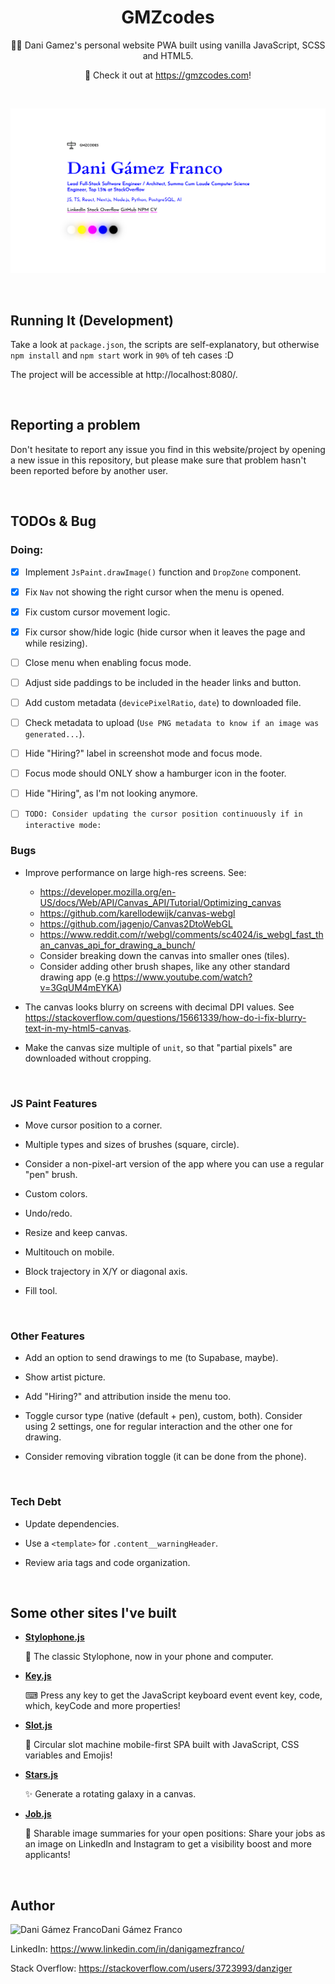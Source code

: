 <h1 align="center">GMZcodes</h1>

<p align="center">
    👨‍💻 Dani Gamez's personal website PWA built using vanilla JavaScript, SCSS and HTML5.
</p><p align="center">
    🚀 Check it out at <a href="https://gmzcodes.com">https://gmzcodes.com</a>!
</p>

<br />


<p align="center">
    <a href="https://gmzcodes.com" target="_blank">
        <img src="./static/og-images/dani-gamez-franco-personal-website.png" width="512" />
    </a>
</p>

<br />


Running It (Development)
------------------------

Take a look at `package.json`, the scripts are self-explanatory, but otherwise `npm install` and `npm start` work in `90%` of teh cases :D

The project will be accessible at http://localhost:8080/.

<br />


Reporting a problem
-------------------

Don't hesitate to report any issue you find in this website/project by opening a new issue in this repository, but please make sure that problem hasn't been reported before by another user.

<br />


TODOs & Bug
-----------

### Doing:

- [x] Implement `JsPaint.drawImage()` function and `DropZone` component.
- [x] Fix `Nav` not showing the right cursor when the menu is opened.
- [x] Fix custom cursor movement logic.

- [x] Fix cursor show/hide logic (hide cursor when it leaves the page and while resizing).
- [ ] Close menu when enabling focus mode.
- [ ] Adjust side paddings to be included in the header links and button.

- [ ] Add custom metadata (`devicePixelRatio`, `date`) to downloaded file.
- [ ] Check metadata to upload (`Use PNG metadata to know if an image was generated...`).

- [ ] Hide "Hiring?" label in screenshot mode and focus mode.
- [ ] Focus mode should ONLY show a hamburger icon in the footer.
- [ ] Hide "Hiring", as I'm not looking anymore.

- [ ] `TODO: Consider updating the cursor position continuously if in interactive mode:`

### Bugs

- Improve performance on large high-res screens. See:
  - https://developer.mozilla.org/en-US/docs/Web/API/Canvas_API/Tutorial/Optimizing_canvas
  - https://github.com/karellodewijk/canvas-webgl
  - https://github.com/jagenjo/Canvas2DtoWebGL
  - https://www.reddit.com/r/webgl/comments/sc4024/is_webgl_fast_than_canvas_api_for_drawing_a_bunch/
  - Consider breaking down the canvas into smaller ones (tiles).
  - Consider adding other brush shapes, like any other standard drawing app (e.g https://www.youtube.com/watch?v=3GqUM4mEYKA)

- The canvas looks blurry on screens with decimal DPI values. See https://stackoverflow.com/questions/15661339/how-do-i-fix-blurry-text-in-my-html5-canvas.

- Make the canvas size multiple of `unit`, so that "partial pixels" are downloaded without cropping.

<br />

### JS Paint Features

- Move cursor position to a corner.

- Multiple types and sizes of brushes (square, circle).

- Consider a non-pixel-art version of the app where you can use a regular "pen" brush.

- Custom colors.

- Undo/redo.

- Resize and keep canvas.

- Multitouch on mobile.

- Block trajectory in X/Y or diagonal axis.

- Fill tool.

<br />


### Other Features

- Add an option to send drawings to me (to Supabase, maybe).

- Show artist picture.

- Add "Hiring?" and attribution inside the menu too.

- Toggle cursor type (native (default + pen), custom, both). Consider using 2 settings, one for regular interaction and the other one for drawing.

- Consider removing vibration toggle (it can be done from the phone).

<br />


### Tech Debt

- Update dependencies.

- Use a `<template>` for `.content__warningHeader`.

- Review aria tags and code organization.

<br />


Some other sites I've built
---------------------------

- **[Stylophone.js](https://danziger.github.io/stylophonejs/)**

  🎹 The classic Stylophone, now in your phone and computer.

- **[Key.js](https://keyjs.dev)**

  ⌨ Press any key to get the JavaScript keyboard event event key, code, which, keyCode and more properties!

- **[Slot.js](https://danziger.github.io/slotjs/)**

  🎰 Circular slot machine mobile-first SPA built with JavaScript, CSS variables and Emojis!

- **[Stars.js](https://danziger.github.io/starsjs/)**

  ✨ Generate a rotating galaxy in a canvas.

- **[Job.js](https://danziger.github.io/jobjs/)**

  💼 Sharable image summaries for your open positions: Share your jobs as an image on LinkedIn and Instagram to get a visibility boost and more applicants!

<br />


Author
------

<img
    src="https://s.gravatar.com/avatar/ff1de7f1a325c8005379a310949f7f23?s=128"
    alt="Dani Gámez Franco"
    align="left" />

Dani Gámez Franco

LinkedIn: https://www.linkedin.com/in/danigamezfranco/

Stack Overflow: https://stackoverflow.com/users/3723993/danziger
